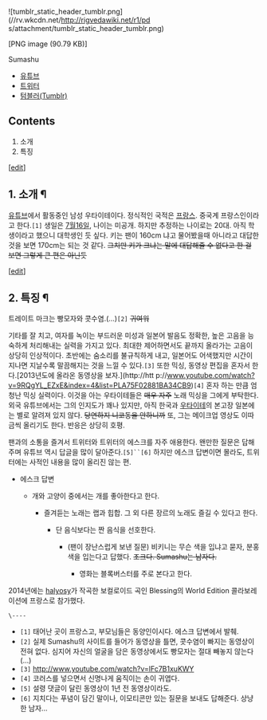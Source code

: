 ![tumblr_static_header_tumblr.png](//rv.wkcdn.net/http://rigvedawiki.net/r1/pd
s/attachment/tumblr_static_header_tumblr.png)

[PNG image (90.79 KB)]

Sumashu

* [유튜브](http://www.youtube.com/user/Sumashu)  
* [트위터](http://twitter.com/Sumashu)  
* [텀블러(Tumblr)](http://sumashu.tumblr.com/)

## Contents

    

1. 소개 
2. 특징 

[[edit](http://rigvedawiki.net/r1/wiki.php/Sumashu?action=edit&section=1)]

## 1. 소개 ¶

[유튜브](%EC%9C%A0%ED%8A%9C%EB%B8%8C.md)에서 활동중인 남성 우타이테이다. 정식적인 국적은
[프랑스](%ED%94%84%EB%9E%91%EC%8A%A4.md). 중국계 프랑스인이라고 한다.`[1]` 생일은 [7월16일](7%EC%9B%94%2016%EC%9D%BC.md), 나이는 미공개. 하지만 추정하는 나이로는 20대. 아직 학생이라고 했으니
대학생인 듯 싶다. 키는 팬이 160cm 냐고 물어봤을때 아니라고 대답한 것을 보면 170cm는 되는 것 같다. <del>그치만 키가 크냐는
말에 대답해줄 수 없다고 한 걸 보면 그렇게 큰 편은 아닌듯</del>

  

[[edit](http://rigvedawiki.net/r1/wiki.php/Sumashu?action=edit&section=2)]

## 2. 특징 ¶

트레이트 마크는 빵모자와 콧수염.(...)`[2]` <del>귀여워</del>

  

기타를 잘 치고, 여자를 녹이는 부드러운 미성과 일본어 발음도 정확한, 높은 고음을 능숙하게 처리해내는 실력을 가지고 있다. 최대한
제어하면서도 끝까지 올라가는 고음이 상당히 인상적이다. 초반에는 숨소리를 불규칙하게 내고, 일본어도 어색했지만 시간이 지나면 지날수록
말끔해지는 것을 느낄 수 있다.`[3]` 또한 믹싱, 동영상 편집을 혼자서 한다.[2013년도에 올라온 동영상을 보자.](http://htt
p://www.youtube.com/watch?v=9RQgYL_EZxE&index=4&list=PLA75F02881BA34CB9)`[4]`
혼자 하는 만큼 엄청난 믹싱 실력이다. 이것을 아는 우타이테들은 <del>매우 자주</del> 노래 믹싱을 그에게 부탁한다.  
외국 유튜브에서는 그의 인지도가 꽤나 있지만, 아직 한국과
[우타이테](%EC%9A%B0%ED%83%80%EC%9D%B4%ED%85%8C.md)의 본고장 일본에는 별로 알려져 있지 않다.
<del>당연하지 니코동을 안하니까</del> 또, 그는 메이크업 영상도 이따금씩 올리기도 한다. 반응은 상당히 호평.

  

팬과의 소통을 즐겨서 트위터와 트위터의 에스크를 자주 애용한다. 왠만한 질문은 답해주며 유튜브 역시 답글을 많이 달아준다.`[5]``[6]`
하지만 에스크 답변이면 몰라도, 트위터에는 사적인 내용을 많이 올리진 않는 편.

  

* 에스크 답변  

  * 개와 고양이 중에서는 개를 좋아한다고 한다.  

    * 즐겨듣는 노래는 랩과 힙합. 그 외 다른 장르의 노래도 즐길 수 있다고 한다.  

      * 단 음식보다는 짠 음식을 선호한다.  

        * (팬이 장난스럽게 보낸 질문) 비키니는 무슨 색을 입냐고 묻자, 분홍색을 입는다고 답했다. <del>조크다. Sumashu는 남자다.</del>  

          * 영화는 블록버스터를 주로 본다고 한다.  

2014년에는 [halyosy](halyosy.md)가 작곡한 보컬로이드 곡인 Blessing의 World Edition 콜라보레이션에
프랑스로 참가했다.

  

`\----`

  * `[1]` 태어난 곳이 프랑스고, 부모님들은 동양인이시다. 에스크 답변에서 발췌.
  * `[2]` 실제 Sumashu의 사이트를 들어가 동영상을 틀면, 콧수염이 빠지는 동영상이 전혀 없다. 심지어 자신의 얼굴을 담은 동영상에서도 빵모자는 절대 빼놓지 않는다(...)
  * `[3]` <http://www.youtube.com/watch?v=lFc7B1xuKWY>
  * `[4]` 코러스를 넣으면서 신명나게 움직이는 손이 귀엽다.
  * `[5]` 설령 댓글이 달린 동영상이 1년 전 동영상이라도.
  * `[6]` 지치다는 푸념이 담긴 말이나, 이모티콘만 있는 질문을 보내도 답해준다. 상냥한 남자...

